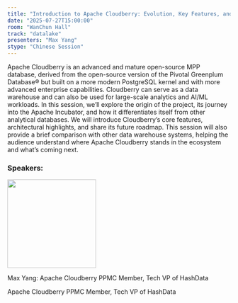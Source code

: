 ```yaml
---
title: "Introduction to Apache Cloudberry: Evolution, Key Features, and Roadmap"
date: "2025-07-27T15:00:00"
room: "WanChun Hall"
track: "datalake"
presenters: "Max Yang"
stype: "Chinese Session"
---
```


Apache Cloudberry is an advanced and mature open-source MPP database, derived from the open-source version of the Pivotal Greenplum Database® but built on a more modern PostgreSQL kernel and with more advanced enterprise capabilities. Cloudberry can serve as a data warehouse and can also be used for large-scale analytics and AI/ML workloads.
In this session, we’ll explore the origin of the project, its journey into the Apache Incubator, and how it differentiates itself from other analytical databases. We will introduce Cloudberry’s core features, architectural highlights, and share its future roadmap. This session will also provide a brief comparison with other data warehouse systems, helping the audience understand where Apache Cloudberry stands in the ecosystem and what’s coming next.

### Speakers:


<img src="https://sessionize.com/image/7d99-400o400o1-KXGZ6fS6aQcuWW63gVwjQs.jpg" width="200" /><br/>

Max Yang: Apache Cloudberry PPMC Member, Tech VP of HashData

Apache Cloudberry PPMC Member, Tech VP of HashData